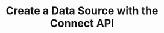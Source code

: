 ---
# -------------------------- #
#          PAGE INFO         #
# -------------------------- #

title: Create a Data Source with the Connect API
#permalink: /developers/stitch-connect/guides/create-data-source-with-stitch-connect
summary: "Create a data source using the Stitch Connect API."

# product-type: "connect"
# content-type: "guide"
# content-id: "create-data-source"
# topics: "sources, connect api"

key: "create-source-connect-api"

layout: tutorial


# -------------------------- #
#      GUIDE PAGE INFO       #
# -------------------------- #

## This is used only on the /stitch-connect/guides page.
doc-type: "tutorial"
icon: source
order: 3

description: "Create and configure a data source using the Connect API."


# -------------------------- #
#   RELATED SIDEBAR LINKS    #
# -------------------------- #

related:
  - title: "Destination and source API availability"
    link: "{{ link.connect.guides.connection-reference | prepend: site.baseurl }}"

  - title: "Replication scheduling for sources using the Connect API"
    link: "{{ link.connect.guides.replication-scheduling-for-sources | prepend: site.baseurl }}"

  - title: "Select streams and fields with the Connect API"
    link: "{{ link.connect.guides.select-streams-and-fields | prepend: site.baseurl }}"

  - title: "Field selection and compatibility rules"
    link: "{{ link.connect.guides.field-selection-compatibility-rules | prepend: site.baseurl }}"

  - title: "Connect API reference"
    link: "{{ link.connect.api | prepend: site.baseurl }}"

# -------------------------- #
#         GUIDE INTRO        #
# -------------------------- #

intro: |
  {% include misc/data-files.html %}

  {{ page.summary }}


# -------------------------- #
#     GUIDE REQUIREMENTS     #
# -------------------------- #

requirements:
  - item: |
      **Access to Stitch Connect and valid Connect API credentials.** Connect access is a Stitch Enterprise feature. Refer to the [Connect API reference]({{ link.connect.api | flatify | prepend: site.baseurl }}#authentication) for more info on obtaining API credentials.


# -------------------------- #
#       TUTORIAL STEPS       #
# -------------------------- #

steps:
  - title: "Get the source's API type"
    anchor: "get-source-api-type"
    content: |
      {% assign api = site.data.connect.api %}
      {% assign right-bracket = "}" %}

      To get started, you'll need to identify the API type of the data source you want to create. Every data source available in the Connect API has a `type`, and is typically similar to `platform.<source-type>`.

      For example: The API type for a Recurly source is `platform.recurly`.

      Refer to the [Destination and Source API Availability Reference]({{ link.connect.guides.connection-reference | prepend: site.baseurl | append: "#sources-api-availability" }}) to locate the API type for your data source.

  - title: "Get the source's report card"
    anchor: "get-source-report-card"
    content: |
      {% assign source-types = site.data.connect.core-objects.source-types %}

      When preparing for source creation, the next step is to get the report card for the source you want to create. The report card contains information about the steps required to fully configure a source.

      Use the [{{ source-types.get.method | upcase }} {{ source-types.get.name | flatify }} endpoint]({{ link.connect.api | append: source-types.get.anchor | prepend: site.baseurl }}) to get the report card for the source. In this example, we're retrieving the report card for a `platform.recurly` source:

      {% assign request-url = source-types.get.name %}

      {% assign description = "GET " | append: request-url %}

      {% include developers/api-request-examples.html code-description=description header=site.data.connect.request-headers.get.without-body request-url=request-url %}

      The response will be a [Source object]({{ link.connect.api | prepend: site.baseurl | append: site.data.connect.core-objects.sources.object }}) with a [Connection step object]({{ link.connect.api | append: site.data.connect.data-structures.connection-steps.section | prepend: site.baseurl }}):

      ```json
      {
        "type": "platform.recurly",
        "current_step": 1,
        "current_step_type": "form",
        "steps": [
          {
            "type": "form",
            "properties": [
              {
                "name": "anchor_time",
                "is_required": false,
                "is_credential": false,
                "system_provided": false,
                "property_type": "user_provided",
                "json_schema": {
                  "type": "string",
                  "format": "date-time"
                },
                "provided": false,
                "tap_mutable": false
              },
              {
                "name": "cron_expression",
                "is_required": false,
                "is_credential": false,
                "system_provided": false,
                "property_type": "user_provided",
                "json_schema": null,
                "provided": false,
                "tap_mutable": false
              },
              {
                "name": "frequency_in_minutes",
                "is_required": false,
                "is_credential": false,
                "system_provided": false,
                "property_type": "user_provided",
                "json_schema": {
                  "type": "string",
                  "pattern": "^1$|^30$|^60$|^360$|^720$|^1440$"
                },
                "provided": false,
                "tap_mutable": false
              },
              {
                "name": "image_version",
                "is_required": true,
                "is_credential": false,
                "system_provided": true,
                "property_type": "read_only",
                "json_schema": null,
                "provided": false,
                "tap_mutable": false
              },
              {
                "name": "start_date",
                "is_required": true,
                "is_credential": false,
                "system_provided": false,
                "property_type": "user_provided",
                "json_schema": {
                  "type": "string",
                  "pattern": "^\\d{4}-\\d{2}-\\d{2}T00:00:00Z$"
                },
                "provided": false,
                "tap_mutable": false
              },
              {
                "name": "api_key",
                "is_required": true,
                "is_credential": true,
                "system_provided": false,
                "property_type": "user_provided",
                "json_schema": {
                  "type": "string"
                },
                "provided": false,
                "tap_mutable": false
              },
              {
                "name": "subdomain",
                "is_required": true,
                "is_credential": false,
                "system_provided": false,
                "property_type": "user_provided",
                "json_schema": {
                  "type": "string"
                },
                "provided": false,
                "tap_mutable": false
              },
              {
                "name": "quota_limit",
                "is_required": true,
                "is_credential": false,
                "system_provided": false,
                "property_type": "user_provided",
                "json_schema": {
                  "anyOf": [
                    {
                      "type": "integer"
                    },
                    {
                      "type": "string",
                      "pattern": "^\\d+"
                    }
                  ]
                },
                "provided": false,
                "tap_mutable": false
              }
            ]
          },
          {
            "type": "discover_schema",
            "properties": []
          },
          {
            "type": "field_selection",
            "properties": []
          },
          {
            "type": "fully_configured",
            "properties": []
          }
        ],
        "details": {
          "pricing_tier": "premium",
          "pipeline_state": "released",
          "default_start_date": "-1 year",
          "default_scheduling_interval": 60,
          "protocol": "platform.recurly",
          "access": true
        }
      }
      ```

      **Note**: To create the source in your account, the `details.access` property must be `true`. This indicates that the plan your Stitch account is using has access to the source.

      For Recurly sources, the following steps are required to fully configure the source:

      1. **The `form` step**. Provide values for all required user-provided properties. These properties will have a `is_required: true` value and a `property_type: user_provided` value. Refer to the [{{ form-property.title }} documentation]({{ | append: "#" | append: form-property.key }}) for more info about these properties.

      2. **The `discover_schema` step.** Stitch runs a [connection check]({{ site.data.connect.core-objects.connection-checks.section | prepend: link.connect.api | prepend: site.baseurl }}) to test the provided `form` properties and detects the streams and fields available in the source. If all `form` properties are valid, including credentials, Stitch will automatically advance to the next step without any action required on your part.

         If the connection check fails, the source will remain on this step until a successful connection check completes.

      3. **The `field_selection` step**. Select the streams and fields you want to replicate.

  - title: "Create the source and complete the form step"
    anchor: "create-source-complete-form-step"
    content: |
      {% assign sources = site.data.connect.core-objects.sources %}

      Use the [{{ sources.create.method | upcase }} {{ sources.create.name | flatify }} endpoint]({{ link.connect.api | prepend: site.baseurl | append: sources.create.anchor }}) to create the Recurly source. The request body must include the following properties:

      {% assign form-property = site.developer-files | where:"key","source-form-properties-recurly-object" | first %}

      {% include developers/api-form-property-fields-logic.html content="source" %}

      - `type`: The API type of the source. In this example, this value will be `platform.recurly`.
      - `display_name`: {{ site.data.connect.general.common.attributes.display-name }}

         For example:  A display name of `Recurly` will create a destination schema named `recurly`.
      - `properties`: A [Properties object]({{ site.data.connect.data-structures.properties.section | prepend: link.connect.api | prepend: site.baseurl }}) containing the properties required to configure the source. Refer to the [Source form property documentation]({{ site.data.connect.data-structures.source-form-properties.section | prepend: link.connect.api | prepend: site.baseurl }}) for your source for more info about the required properties.

         For `platform.recurly`, the properties are:

         {% for attribute in all-form-attributes %}
         - `{{ attribute.name }}`{% if attribute.required == false %}*{% endif %}
         {% endfor %}

         <strong>*</strong> While these properties have a `is_required: false` value, you must provide a replication schedule for the source. Refer to the [Replication Scheduling for Sources Using the Connect API guide]({{ link.connect.guides.replication-scheduling-for-sources | prepend: site.baseurl }}) for more info and examples.

      This request will complete the `form` step outlined in the source's report card, which you retrieved in [Step 2](#get-source-report-card):

      ```json
      curl -X POST {{ site.data.connect.api.base-url | strip_newlines }}{{ site.data.connect.core-objects.sources.create.name | flatify | strip_newlines }} \
           -H 'Content-Type: application/json' \
           -H 'Authorization: Bearer <CONNECT_API_TOKEN>' \
           -d $'{
                  "type": "platform.recurly",
                  "display_name": "Recurly",
                  "properties": {
                    "start_date": "2018-01-10T00:00:00Z",
                    "api_key": "<RECURLY_API_KEY>",
                    "frequency_in_minutes": "60",
                    "quota_limit": "30",
                    "subdomain": "stitchdata"
                  }
                }'
      ```

      The response will be a [Source object]({{ link.connect.api | prepend: site.baseurl | append: site.data.connect.core-objects.sources.object }}) containing the source's ID, [report card]({{ link.connect.api | prepend: site.baseurl | append: site.data.connect.data-structures.report-cards.source.section }}), and current configuration status (`report_card.current_step_type`):

      ```json
      {
        "properties": {
          "frequency_in_minutes": "60",
          "image_version": "1.latest",
          "quota_limit": "30",
          "start_date": "2018-01-10T00:00:00Z",
          "subdomain": "stitchdata"
        },
        "updated_at": "2020-03-20T16:06:19Z",
        "schedule": null,
        "check_job_name": "116078.233312.check.bc876980-6ac4-11ea-9197-0ee6b2399f9b",
        "name": "recurly",
        "type": "platform.recurly",
        "deleted_at": null,
        "system_paused_at": null,
        "stitch_client_id": 116078,
        "paused_at": null,
        "id": 233312,                                   /* Source ID */
        "display_name": "Recurly",
        "created_at": "2020-03-20T16:03:16Z",
        "report_card": {
          "type": "platform.recurly",
          "current_step": 3,
          "current_step_type": "field_selection",       /* Configuration status */
          "steps": [
            {
              "type": "form",
              "properties": [
                {
                  "name": "anchor_time",
                  "is_required": false,
                  "is_credential": false,
                  "system_provided": false,
                  "property_type": "user_provided",
                  "json_schema": {
                    "type": "string",
                    "format": "date-time"
                  },
                  "provided": false,
                  "tap_mutable": false
                },
                {
                  "name": "cron_expression",
                  "is_required": false,
                  "is_credential": false,
                  "system_provided": false,
                  "property_type": "user_provided",
                  "json_schema": null,
                  "provided": false,
                  "tap_mutable": false
                },
                {
                  "name": "frequency_in_minutes",
                  "is_required": false,
                  "is_credential": false,
                  "system_provided": false,
                  "property_type": "user_provided",
                  "json_schema": {
                    "type": "string",
                    "pattern": "^1$|^30$|^60$|^360$|^720$|^1440$"
                  },
                  "provided": true,
                  "tap_mutable": false
                },
                {
                  "name": "image_version",
                  "is_required": true,
                  "is_credential": false,
                  "system_provided": true,
                  "property_type": "read_only",
                  "json_schema": null,
                  "provided": true,
                  "tap_mutable": false
                },
                {
                  "name": "start_date",
                  "is_required": true,
                  "is_credential": false,
                  "system_provided": false,
                  "property_type": "user_provided",
                  "json_schema": {
                    "type": "string",
                    "pattern": "^\\d{4}-\\d{2}-\\d{2}T00:00:00Z$"
                  },
                  "provided": true,
                  "tap_mutable": false
                },
                {
                  "name": "api_key",
                  "is_required": true,
                  "is_credential": true,
                  "system_provided": false,
                  "property_type": "user_provided",
                  "json_schema": {
                    "type": "string"
                  },
                  "provided": true,
                  "tap_mutable": false
                },
                {
                  "name": "subdomain",
                  "is_required": true,
                  "is_credential": false,
                  "system_provided": false,
                  "property_type": "user_provided",
                  "json_schema": {
                    "type": "string"
                  },
                  "provided": true,
                  "tap_mutable": false
                },
                {
                  "name": "quota_limit",
                  "is_required": true,
                  "is_credential": false,
                  "system_provided": false,
                  "property_type": "user_provided",
                  "json_schema": {
                    "anyOf": [
                      {
                        "type": "integer"
                      },
                      {
                        "type": "string",
                        "pattern": "^\\d+"
                      }
                    ]
                  },
                  "provided": true,
                  "tap_mutable": false
                }
              ]
            },
            {
              "type": "discover_schema",
              "properties": []
            },
            {
              "type": "field_selection",
              "properties": []
            },
            {
              "type": "fully_configured",
              "properties": []
            }
          ]
        }
      }
      ```

  - title: "Complete the field selection step"
    anchor: "complete-field-selection-step"
    content: |
      Next, you'll select the streams and fields you want to replicate from the source. Locate the source's ID in the source's report card - in this example, it's `233312` - and follow the steps in the [Select Streams and Fields with the Connect API guide]({{ link.connect.guides.select-streams-and-fields | prepend: site.baseurl }}).

      To complete field selection, at least one stream and one field in the stream must be selected. This includes fields that are automatically selected. For example: If a stream uses an `id` field as a Primary Key, this field will be automatically included when the stream is selected.

  - title: "Check the source's configuration status"
    anchor: "check-source-configuration-status"
    content: |
      After field selection, the source's configuration status should be `fully_configured`. When `fully_configured`, Stitch can begin replication for the source using the schedule and stream/field selection data you provided.

      You can verify the source's configuration status by sending a request to [{{ sources.retrieve.method | upcase }} {{ sources.retrieve.name | flatify }}]({{ link.connect.api | prepend: site.baseurl | append: sources.retrieve.anchor }}), replacing `{source_id}` with the source's ID:

      ```json
      curl {{ site.data.connect.api.base-url | strip_newlines }}{{ sources.retrieve.name | flatify | remove: right-bracket | replace:"{source_id","233312" | strip_newlines }} \
           -H 'Content-Type: application/json' \
           -H 'Authorization: Bearer <CONNECT_API_TOKEN>'
      ```

      The response will be a [Source object]({{ link.connect.api | prepend: site.baseurl | append: site.data.connect.core-objects.sources.object }}) containing the source's current configuration status (`report_card.current_step_type`):

      ```json
      {
        "properties": {
          "anchor_time": "2020-03-20T19:09:38.509Z",
          "frequency_in_minutes": "60",
          "image_version": "1.latest",
          "quota_limit": "30",
          "start_date": "2018-01-10T00:00:00Z",
          "subdomain": "stitchdata"
        },
        "updated_at": "2020-03-20T19:09:03Z",
        "schedule": {
          "type": "interval",
          "unit": "minute",
          "interval": 60.0,
          "next_fire_time": "2020-03-20T19:09:38Z"
        },
        "name": "recurly",
        "type": "platform.recurly",
        "deleted_at": null,
        "system_paused_at": null,
        "stitch_client_id": 116078,
        "paused_at": null,
        "id": 233312,
        "display_name": "Recurly",
        "created_at": "2020-03-20T16:03:16Z",
        "report_card": {
          "type": "platform.recurly",
          "current_step": 4,
          "current_step_type": "fully_configured",       /* Configuration status */
          "steps": [
            {
              "type": "form",
              "properties": [
                {
                  "name": "anchor_time",
                  "is_required": false,
                  "is_credential": false,
                  "system_provided": false,
                  "property_type": "user_provided",
                  "json_schema": {
                    "type": "string",
                    "format": "date-time"
                  },
                  "provided": true,
                  "tap_mutable": false
                },
                {
                  "name": "cron_expression",
                  "is_required": false,
                  "is_credential": false,
                  "system_provided": false,
                  "property_type": "user_provided",
                  "json_schema": null,
                  "provided": false,
                  "tap_mutable": false
                },
                {
                  "name": "frequency_in_minutes",
                  "is_required": false,
                  "is_credential": false,
                  "system_provided": false,
                  "property_type": "user_provided",
                  "json_schema": {
                    "type": "string",
                    "pattern": "^1$|^30$|^60$|^360$|^720$|^1440$"
                  },
                  "provided": true,
                  "tap_mutable": false
                },
                {
                  "name": "image_version",
                  "is_required": true,
                  "is_credential": false,
                  "system_provided": true,
                  "property_type": "read_only",
                  "json_schema": null,
                  "provided": true,
                  "tap_mutable": false
                },
                {
                  "name": "start_date",
                  "is_required": true,
                  "is_credential": false,
                  "system_provided": false,
                  "property_type": "user_provided",
                  "json_schema": {
                    "type": "string",
                    "pattern": "^\\d{4}-\\d{2}-\\d{2}T00:00:00Z$"
                  },
                  "provided": true,
                  "tap_mutable": false
                },
                {
                  "name": "api_key",
                  "is_required": true,
                  "is_credential": true,
                  "system_provided": false,
                  "property_type": "user_provided",
                  "json_schema": {
                    "type": "string"
                  },
                  "provided": true,
                  "tap_mutable": false
                },
                {
                  "name": "subdomain",
                  "is_required": true,
                  "is_credential": false,
                  "system_provided": false,
                  "property_type": "user_provided",
                  "json_schema": {
                    "type": "string"
                  },
                  "provided": true,
                  "tap_mutable": false
                },
                {
                  "name": "quota_limit",
                  "is_required": true,
                  "is_credential": false,
                  "system_provided": false,
                  "property_type": "user_provided",
                  "json_schema": {
                    "anyOf": [
                      {
                        "type": "integer"
                      },
                      {
                        "type": "string",
                        "pattern": "^\\d+"
                      }
                    ]
                  },
                  "provided": true,
                  "tap_mutable": false
                }
              ]
            },
            {
              "type": "discover_schema",
              "properties": []
            },
            {
              "type": "field_selection",
              "properties": []
            },
            {
              "type": "fully_configured",
              "properties": []
            }
          ]
        }
      }
      ```

      TODO- FINISH THIS SECTION



# -------------------------- #
#        NEXT STEPS          #
# -------------------------- #

next-steps: |
  Congratulations on configuring a data source using the Connect API!

  TODO- Add links to other Connect stuff
---